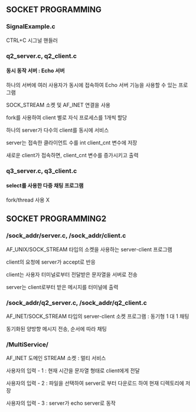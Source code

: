 ## SOCKET PROGRAMMING

### SignalExample.c
CTRL+C 시그널 핸들러

### q2_server.c, q2_client.c 

#### 동시 동작 서버 : Echo 서버

하나의 서버에 여러 사용자가 동시에 접속하여 Echo 서버 기능을 사용할 수 있는 프로그램

SOCK_STREAM 소켓 및 AF_INET 연결을 사용

fork를 사용하여 client 별로 자식 프로세스를 1개씩 할당

하나의 server가 다수의 client를 동시에 서비스

server는 접속한 클라이언트 수를 int client_cnt 변수에 저장

새로운 client가 접속하면, client_cnt 변수를 증가시키고 출력

### q3_server.c, q3_client.c

#### select를 사용한 다중 채팅 프로그램

fork/thread 사용 X

## SOCKET PROGRAMMING2

### /sock_addr/server.c, /sock_addr/client.c

AF_UNIX/SOCK_STREAM 타입의 소켓을 사용하는 server-client 프로그램

client의 요청에 server가 accept로 반응

client는 사용자 터미널로부터 전달받은 문자열을 서버로 전송

server는 client로부터 받은 메시지를 터미널에 출력

### /sock_addr/q2_server.c, /sock_addr/q2_client.c

AF_INET/SOCK_STREAM 타입의 server-client 소켓 프로그램 : 동기형 1 대 1 채팅

동기화된 양방향 메시지 전송, 순서에 따라 채팅

### /MultiService/

AF_INET 도메인 STREAM 소켓 : 멀티 서비스

사용자의 입력 - 1 : 현재 시간을 문자열 형태로 client에게 전달

사용자의 입력 - 2 : 파일을 선택하여 server로 부터 다운로드 하여 현재 디렉토리에 저장

사용자의 입력 - 3 : server가 echo server로 동작

